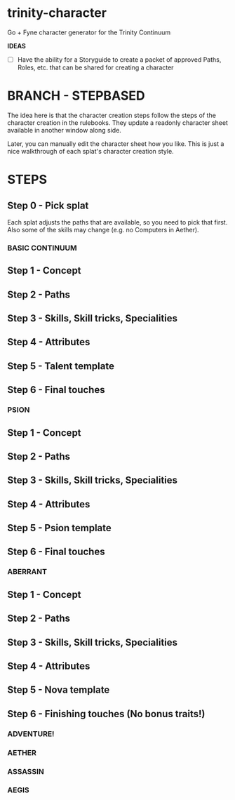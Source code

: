 # trinity-character

Go + Fyne character generator for the Trinity Continuum

**IDEAS**

* [ ] Have the ability for a Storyguide to create a packet of approved Paths, Roles, etc. that can be shared for creating a character

# BRANCH - STEPBASED

The idea here is that the character creation steps follow the steps of the character creation in the rulebooks. They update a readonly character sheet available in another window along side. 

Later, you can manually edit the character sheet how you like. This is just a nice walkthrough of each splat's character creation style.

# STEPS

## Step 0 - Pick splat

Each splat adjusts the paths that are available, so you need to pick that first. Also some of the skills may change (e.g. no Computers in Aether).

### BASIC CONTINUUM

## Step 1 - Concept

## Step 2 - Paths

## Step 3 - Skills, Skill tricks, Specialities

## Step 4 - Attributes

## Step 5 - Talent template

## Step 6 - Final touches

### PSION

## Step 1 - Concept

## Step 2 - Paths

## Step 3 - Skills, Skill tricks, Specialities

## Step 4 - Attributes

## Step 5 - Psion template

## Step 6 - Final touches

### ABERRANT

## Step 1 - Concept

## Step 2 - Paths

## Step 3 - Skills, Skill tricks, Specialities

## Step 4 - Attributes

## Step 5 - Nova template

## Step 6 - Finishing touches (No bonus traits!)

### ADVENTURE!

### AETHER

### ASSASSIN

### AEGIS